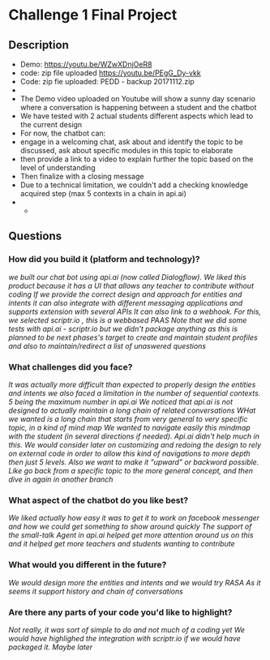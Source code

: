 # Challenge 1 Final Project

## Description

* Demo: https://youtu.be/WZwXDnjOeR8
* code: zip file uploaded https://youtu.be/PEgG_Dy-vkk
* Code: zip fie uploaded: PEDD - backup 20171112.zip
* 
* The Demo video uploaded on Youtube will show a sunny day scenario where a conversation is happening between a student and the chatbot
* We have tested with 2 actual students different aspects which lead to the current design
* For now, the chatbot can:
* engage in a welcoming chat, ask about and identify the topic to be discussed, ask about specific modules in this topic to elaborate
* then provide a link to a video to explain further the topic based on the level of understanding
* Then finalize with a closing message
* Due to a technical limitation, we couldn't add a checking knowledge acquired step (max 5 contexts in a chain in api.ai)  
* *

## Questions

### How did you build it (platform and technology)?

*we built our chat bot using api.ai (now called Dialogflow). 
We liked this product because it has a UI that allows any teacher to contribute without coding
If we provide the correct design and approach for entities and intents
it can also integrate with different messaging applications and supports extension with several APIs
It can also link to a webhook. For this, we selected scriptr.io , this is a webbased PAAS
Note that we did some tests with api.ai - scriptr.io 
but we didn't package anything as this is planned to be next phases's target to create and maintain student profiles
and also to maintain/redirect a list of unaswered questions*

### What challenges did you face?

*It was actually more difficult than expected to properly design the entities and intents
we also faced a limitation in the number of sequential contexts. 5 being the maximum number in api.ai
We noticed that api.ai is not designed to actually maintain a long chain of related conversations
WHat we wanted is a long chain that starts from very general to very specific topic, in a kind of mind map
We wanted to navigate easily this mindmap with the student (in several directions if needed).
Api.ai didn't help much in this. We would consider later on customizing and redoing the design to rely on external code
in order to allow this kind of navigations to more depth then just 5 levels. Also we want to make it "upward" or backword possible. 
Like go back from a specific topic to the more general concept, and then dive in again in another branch*

### What aspect of the chatbot do you like best? 

*We liked actually how easy it was to get it to work on facebook messenger and how we could get something to show around quickly
The support of the small-talk Agent in api.ai helped get more attention around us on this 
and it helped get more teachers and students wanting to contribute*

### What would you different in the future? 

*We would design more the entities and intents and we would try RASA
As it seems it support history and chain of conversations*

### Are there any parts of your code you'd like to highlight?

*Not really, it was sort of simple to do and not much of a coding yet
We would have highlighed the integration with scriptr.io if we would have packaged it. Maybe later*
